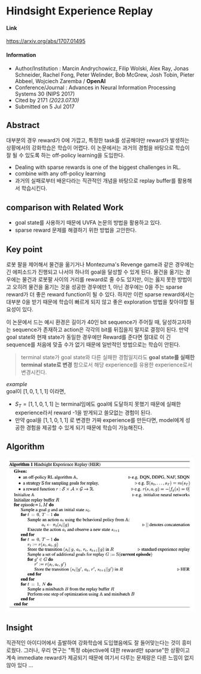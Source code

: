 # Hindsight Experience Replay

#### Link

https://arxiv.org/abs/1707.01495

#### Information

- Author/Institution : Marcin Andrychowicz, Filip Wolski, Alex Ray, Jonas Schneider, Rachel Fong, Peter Welinder, Bob McGrew, Josh Tobin, Pieter Abbeel, Wojciech Zaremba / **OpenAI**
- Conference/Journal : Advances in Neural Information Processing Systems 30 (NIPS 2017)
- Cited by 2171 _(2023.07.10)_
- Submitted on 5 Jul 2017

## Abstract

대부분의 경우 reward가 0에 가깝고, 특정한 task를 성공해야만 reward가 발생하는 상황에서의 강화학습은 학습이 어렵다. 이 논문에서는 과거의 경험을 바탕으로 학습이 잘 될 수 있도록 하는 off-policy learning을 도입한다.

- Dealing with sparse rewards is one of the biggest challenges in RL.
- combine with any off-policy learning
- 과거의 실패로부터 배운다라는 직관적인 개념을 바탕으로 replay buffer를 활용해서 학습시킨다.

## comparison with Related Work

- goal state를 사용하기 때문에 UVFA 논문의 방법을 활용하고 있다.
- sparse reward 문제를 해결하기 위한 방법을 고안한다.

## Key point

로봇 팔을 제어해서 물건을 옮기거나 Montezuma's Revenge game과 같은 경우에는 긴 에피소드가 진행되고 나서야 하나의 goal을 달성할 수 있게 된다. 물건을 옮기는 경우에는 물건과 로봇팔 사이의 거리를 reward로 줄 수도 있지만, 이는 옳지 못한 방법이고 오히려 물건을 옮기는 것을 성공한 경우에만 1, 아닌 경우에는 0을 주는 sparse reward가 더 좋은 reward function이 될 수 있다. 하지만 이런 sparse reward에서는 대부분 0을 받기 때문에 학습이 빠르게 되지 않고 좋은 exploration 방법을 찾아야할 필요성이 있다.

이 논문에서 드는 예시 환경은 길이가 40인 bit sequence가 주어질 때, 달성하고자하는 sequence가 존재하고 action은 각각의 bit를 뒤집을지 말지로 결정이 된다. 만약 goal state와 현재 state가 동일한 경우에만 Reward를 준다면 절대로 이 긴 sequence를 처음에 맞출 수가 없기 때문에 일반적인 방법으로는 학습이 안된다.

> terminal state가 goal state와 다른 실패한 경험일지라도 **goal state를 실패한 terminal state로 변경** 함으로서 해당 experience를 유용한 experience로서 변경시킨다.

_example_  
goal이 $[1, 0, 1, 1, 1]$ 이라면,

- $S_{T} = [1, 1, 0, 1, 1]$ 는 terminal임에도 goal에 도달하지 못했기 때문에 실패한 experience라서 reward -1을 받게되고 쓸모없는 경험이 된다.
- 만약 goal을 $[1, 1, 0, 1, 1]$ 로 변경한 가짜 experience를 만든다면, model에게 성공한 경험을 제공할 수 있게 되기 때문에 학습이 가능해진다.

## Algorithm

<center><img src="../image/11.png" width="700"></center>

## Insight

직관적인 아이디어에서 출발하여 강화학습에 도입했음에도 잘 들어맞는다는 것이 흥미로웠다.
그러나, 우리 연구는 "특정 objective에 대한 reward만 sparse"한 상황이고 계속 immediate reward가 제공되기 때문에 여기서 다루는 문제랑은 다른 느낌이 없지않아 있다 ...
